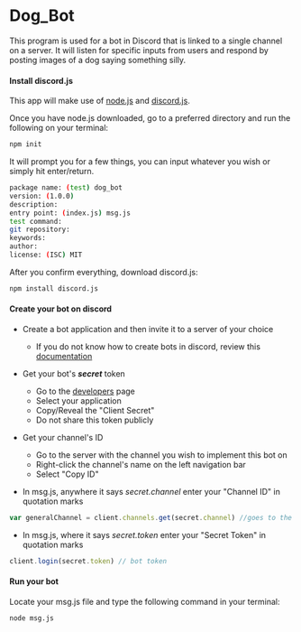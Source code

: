 # Dog_Bot

This program is used for a bot in Discord that is linked to a single channel on a server. It will listen for specific inputs from users and respond by posting images of a dog saying something silly. 

#### Install discord.js

This app will make use of [node.js](nodejs.org) and [discord.js](discord.js.org).

Once you have node.js downloaded, go to a preferred directory and run the following on your terminal:

```bash
npm init
```

It will prompt you for a few things, you can input whatever you wish or simply hit enter/return.

```bash
package name: (test) dog_bot
version: (1.0.0)
description:
entry point: (index.js) msg.js
test command:
git repository:
keywords:
author:
license: (ISC) MIT
```

After you confirm everything, download discord.js:

```bash
npm install discord.js
```
#### Create your bot on discord

- Create a bot application and then invite it to a server of your choice
  - If you do not know how to create bots in discord, review this [documentation](https://discordpy.readthedocs.io/en/latest/discord.html)

- Get your bot's ***secret*** token
  - Go to the [developers](https://discordapp.com/developers/applications) page
  - Select your application
  - Copy/Reveal the "Client Secret" 
  - Do not share this token publicly

- Get your channel's ID
  - Go to the server with the channel you wish to implement this bot on
  - Right-click the channel's name on the left navigation bar
  - Select "Copy ID"

- In msg.js, anywhere it says *secret.channel* enter your "Channel ID" in quotation marks

```JavaScript 
var generalChannel = client.channels.get(secret.channel) //goes to the right channel
```
- In msg.js, where it says *secret.token* enter your "Secret Token" in quotation marks

```JavaScript
client.login(secret.token) // bot token
```

#### Run your bot

Locate your msg.js file and type the following command in your terminal:

```bash
node msg.js
```
